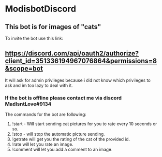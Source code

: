 # ModisbotDiscord
## This bot is for images of "cats"
To invite the bot use this link:
## https://discord.com/api/oauth2/authorize?client_id=351336194967076864&permissions=8&scope=bot
It will ask for admin privileges because i did not know which privileges to ask and im too lazy to deal with it.
### If the bot is offline please contact me via discord MadIsntLove#9134
The commands for the bot are following: 
1. !start - Will start sending cat pictures for you to rate every 10 seconds or so.
2. !stop - will stop the automatic picture sending.
3. !getrate <id> will get you the rating of the cat of the provided id.
4. !rate <id> will let you rate an image.
5. !comment <id> will let you add a comment to an image.
